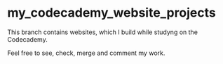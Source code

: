 # my_codecademy_website_projects

This branch contains websites, which I build while studyng on the Codecademy.

Feel free to see, check, merge and comment my work.
